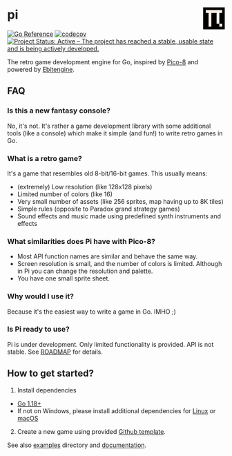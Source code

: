 # pi <img src="internal/logo.svg" align="right" style="width: 10%"/>

[![Go Reference](https://pkg.go.dev/badge/github.com/elgopher/pi.svg)](https://pkg.go.dev/github.com/elgopher/pi)
[![codecov](https://codecov.io/gh/elgopher/pi/branch/master/graph/badge.svg)](https://codecov.io/gh/elgopher/pi)
[![Project Status: Active – The project has reached a stable, usable state and is being actively developed.](https://www.repostatus.org/badges/latest/active.svg)](https://www.repostatus.org/#active)

The retro game development engine for Go, inspired by [Pico-8](https://www.lexaloffle.com/pico-8.php) and powered by [Ebitengine](https://ebiten.org/).

## FAQ

### Is this a new fantasy console?

No, it's not. It's rather a game development library with some additional tools (like a console) which make it simple (and fun!) to write retro games in Go.

### What is a retro game?

It's a game that resembles old 8-bit/16-bit games. This usually means:

* (extremely) Low resolution (like 128x128 pixels)
* Limited number of colors (like 16)
* Very small number of assets (like 256 sprites, map having up to 8K tiles)
* Simple rules (opposite to Paradox grand strategy games)
* Sound effects and music made using predefined synth instruments and effects 

### What similarities does Pi have with Pico-8?

* Most API function names are similar and behave the same way.
* Screen resolution is small, and the number of colors is limited. Although in Pi you can change the resolution and palette.
* You have one small sprite sheet.

### Why would I use it?

Because it's the easiest way to write a game in Go. IMHO ;)

### Is Pi ready to use?

Pi is under development. Only limited functionality is provided. API is not stable. See [ROADMAP](docs/ROADMAP.md) for details.

## How to get started?

1. Install dependencies
  * [Go 1.18+](https://go.dev/dl/)
  * If not on Windows, please install additional dependencies for [Linux](docs/install-linux.md) or [macOS](docs/install-macos.md)
2. Create a new game using provided [Github template](https://github.com/elgopher/pi-template). 

See also [examples](examples) directory and [documentation](https://pkg.go.dev/github.com/elgopher/pi).
